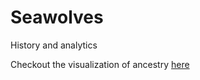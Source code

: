 # Seawolves
History and analytics

Checkout the visualization of ancestry [here](https://hugoguh.github.io/seawolves/)
